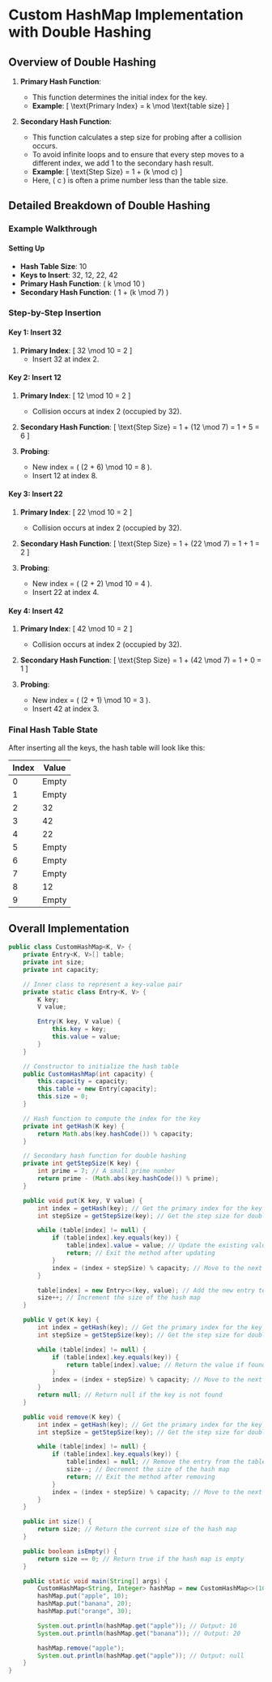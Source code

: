 # Custom HashMap Implementation with Double Hashing

## Overview of Double Hashing

1. **Primary Hash Function**:
   - This function determines the initial index for the key.
   - **Example**:
     \[
     \text{Primary Index} = k \mod \text{table size}
     \]

2. **Secondary Hash Function**:
   - This function calculates a step size for probing after a collision occurs.
   - To avoid infinite loops and to ensure that every step moves to a different index, we add 1 to the secondary hash result.
   - **Example**:
     \[
     \text{Step Size} = 1 + (k \mod c)
     \]
   - Here, \( c \) is often a prime number less than the table size.

## Detailed Breakdown of Double Hashing

### Example Walkthrough

#### Setting Up

- **Hash Table Size**: 10
- **Keys to Insert**: 32, 12, 22, 42
- **Primary Hash Function**: \( k \mod 10 \)
- **Secondary Hash Function**: \( 1 + (k \mod 7) \)

### Step-by-Step Insertion

#### Key 1: Insert 32

1. **Primary Index**:
   \[
   32 \mod 10 = 2
   \]
   - Insert 32 at index 2.

#### Key 2: Insert 12

1. **Primary Index**:
   \[
   12 \mod 10 = 2
   \]
   - Collision occurs at index 2 (occupied by 32).
   
2. **Secondary Hash Function**:
   \[
   \text{Step Size} = 1 + (12 \mod 7) = 1 + 5 = 6
   \]

3. **Probing**:
   - New index = \( (2 + 6) \mod 10 = 8 \).
   - Insert 12 at index 8.

#### Key 3: Insert 22

1. **Primary Index**:
   \[
   22 \mod 10 = 2
   \]
   - Collision occurs at index 2 (occupied by 32).

2. **Secondary Hash Function**:
   \[
   \text{Step Size} = 1 + (22 \mod 7) = 1 + 1 = 2
   \]

3. **Probing**:
   - New index = \( (2 + 2) \mod 10 = 4 \).
   - Insert 22 at index 4.

#### Key 4: Insert 42

1. **Primary Index**:
   \[
   42 \mod 10 = 2
   \]
   - Collision occurs at index 2 (occupied by 32).

2. **Secondary Hash Function**:
   \[
   \text{Step Size} = 1 + (42 \mod 7) = 1 + 0 = 1
   \]

3. **Probing**:
   - New index = \( (2 + 1) \mod 10 = 3 \).
   - Insert 42 at index 3.

### Final Hash Table State

After inserting all the keys, the hash table will look like this:

| Index | Value |
|-------|-------|
| 0     | Empty |
| 1     | Empty |
| 2     | 32    |
| 3     | 42    |
| 4     | 22    |
| 5     | Empty |
| 6     | Empty |
| 7     | Empty |
| 8     | 12    |
| 9     | Empty |

## Overall Implementation

```java
public class CustomHashMap<K, V> {
    private Entry<K, V>[] table;
    private int size;
    private int capacity;

    // Inner class to represent a key-value pair
    private static class Entry<K, V> {
        K key;
        V value;

        Entry(K key, V value) {
            this.key = key;
            this.value = value;
        }
    }

    // Constructor to initialize the hash table
    public CustomHashMap(int capacity) {
        this.capacity = capacity;
        this.table = new Entry[capacity];
        this.size = 0;
    }

    // Hash function to compute the index for the key
    private int getHash(K key) {
        return Math.abs(key.hashCode()) % capacity;
    }

    // Secondary hash function for double hashing
    private int getStepSize(K key) {
        int prime = 7; // A small prime number
        return prime - (Math.abs(key.hashCode()) % prime);
    }

    public void put(K key, V value) {
        int index = getHash(key); // Get the primary index for the key
        int stepSize = getStepSize(key); // Get the step size for double hashing

        while (table[index] != null) {
            if (table[index].key.equals(key)) {
                table[index].value = value; // Update the existing value
                return; // Exit the method after updating
            }
            index = (index + stepSize) % capacity; // Move to the next index using the step size
        }

        table[index] = new Entry<>(key, value); // Add the new entry to the table
        size++; // Increment the size of the hash map
    }

    public V get(K key) {
        int index = getHash(key); // Get the primary index for the key
        int stepSize = getStepSize(key); // Get the step size for double hashing

        while (table[index] != null) {
            if (table[index].key.equals(key)) {
                return table[index].value; // Return the value if found
            }
            index = (index + stepSize) % capacity; // Move to the next index using the step size
        }
        return null; // Return null if the key is not found
    }

    public void remove(K key) {
        int index = getHash(key); // Get the primary index for the key
        int stepSize = getStepSize(key); // Get the step size for double hashing

        while (table[index] != null) {
            if (table[index].key.equals(key)) {
                table[index] = null; // Remove the entry from the table
                size--; // Decrement the size of the hash map
                return; // Exit the method after removing
            }
            index = (index + stepSize) % capacity; // Move to the next index using the step size
        }
    }

    public int size() {
        return size; // Return the current size of the hash map
    }

    public boolean isEmpty() {
        return size == 0; // Return true if the hash map is empty
    }

    public static void main(String[] args) {
        CustomHashMap<String, Integer> hashMap = new CustomHashMap<>(10);
        hashMap.put("apple", 10);
        hashMap.put("banana", 20);
        hashMap.put("orange", 30);

        System.out.println(hashMap.get("apple")); // Output: 10
        System.out.println(hashMap.get("banana")); // Output: 20

        hashMap.remove("apple");
        System.out.println(hashMap.get("apple")); // Output: null
    }
}
```
